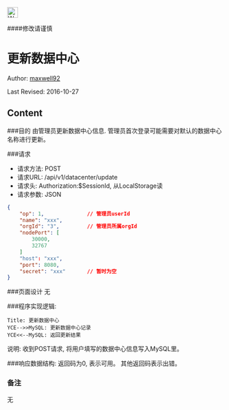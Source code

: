 <img src="http://kubernetes.io/kubernetes/img/warning.png" alt="WARNING" width="25" height="25"> 

####修改请谨慎

更新数据中心
==============

Author: [maxwell92](github.com/maxwell92)

Last Revised: 2016-10-27

Content
--------------
###目的
由管理员更新数据中心信息. 管理员首次登录可能需要对默认的数据中心名称进行更新。


###请求

* 请求方法: POST 
* 请求URL: /api/v1/datacenter/update
* 请求头: Authorization:$SessionId, 从LocalStorage读 
* 请求参数: 
  JSON
```json
{
    "op": 1,              // 管理员userId
    "name": "xxx",
    "orgId": "3",         // 管理员所属orgId
    "nodePort": [
        30000,
        32767
    ] 
    "host": "xxx",
    "port": 8080,
    "secret": "xxx"       // 暂时为空
}
```


###页面设计 
无

###程序实现逻辑:

```Sequence
Title: 更新数据中心 
YCE-->>MySQL: 更新数据中心记录
YCE<<--MySQL: 返回更新结果
```

说明: 收到POST请求, 将用户填写的数据中心信息写入MySQL里。

###响应数据结构: 
返回码为0, 表示可用。
其他返回码表示出错。

### 备注
无
